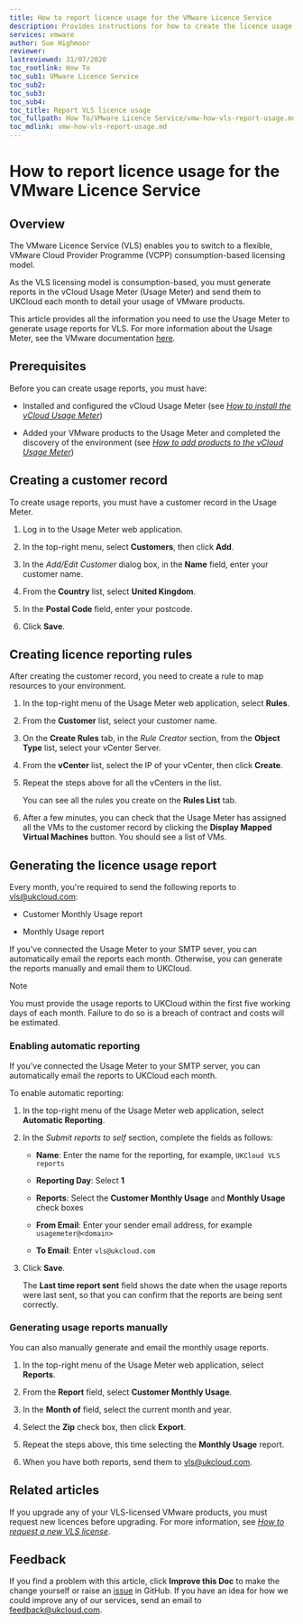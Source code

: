 ```yaml
---
title: How to report licence usage for the VMware Licence Service
description: Provides instructions for how to create the licence usage report for the VMware Licence Service
services: vmware
author: Sue Highmoor
reviewer:
lastreviewed: 31/07/2020
toc_rootlink: How To
toc_sub1: VMware Licence Service
toc_sub2:
toc_sub3:
toc_sub4:
toc_title: Report VLS licence usage
toc_fullpath: How To/VMware Licence Service/vmw-how-vls-report-usage.md
toc_mdlink: vmw-how-vls-report-usage.md
---
```


# How to report licence usage for the VMware Licence Service

## Overview

The VMware Licence Service (VLS) enables you to switch to a flexible, VMware Cloud Provider Programme (VCPP) consumption-based licensing model.

As the VLS licensing model is consumption-based, you must generate reports in the vCloud Usage Meter (Usage Meter) and send them to UKCloud each month to detail your usage of VMware products.

This article provides all the information you need to use the Usage Meter to generate usage reports for VLS. For more information about the Usage Meter, see the VMware documentation [here](https://docs.vmware.com/en/vCloud-Usage-Meter/3.6/com.vmware.vcum.usersguide.doc/GUID-AE1277B2-6B5A-4CAE-832A-DF89C1BD71DC.html).

## Prerequisites

Before you can create usage reports, you must have:

- Installed and configured the vCloud Usage Meter (see [*How to install the vCloud Usage Meter*](vmw-how-vls-install-usage-meter.md))

- Added your VMware products to the Usage Meter and completed the discovery of the environment (see [*How to add products to the vCloud Usage Meter*](vmw-how-vls-add-products.md))

## Creating a customer record

To create usage reports, you must have a customer record in the Usage Meter.

1. Log in to the Usage Meter web application.

2. In the top-right menu, select **Customers**, then click **Add**.

3. In the _Add/Edit Customer_ dialog box, in the **Name** field, enter your customer name.

4. From the **Country** list, select **United Kingdom**.

5. In the **Postal Code** field, enter your postcode.

6. Click **Save**.

## Creating licence reporting rules

After creating the customer record, you need to create a rule to map resources to your environment.

1. In the top-right menu of the Usage Meter web application, select **Rules**.

2. From the **Customer** list, select your customer name.

3. On the **Create Rules** tab, in the _Rule Creator_ section, from the **Object Type** list, select your vCenter Server.

4. From the **vCenter** list, select the IP of your vCenter, then click **Create**.

5. Repeat the steps above for all the vCenters in the list.

    You can see all the rules you create on the **Rules List** tab.

6. After a few minutes, you can check that the Usage Meter has assigned all the VMs to the customer record by clicking the **Display Mapped Virtual Machines** button. You should see a list of VMs.

## Generating the licence usage report

Every month, you're required to send the following reports to <vls@ukcloud.com>:

- Customer Monthly Usage report

- Monthly Usage report

If you've connected the Usage Meter to your SMTP sever, you can automatically email the reports each month. Otherwise, you can generate the reports manually and email them to UKCloud.

> [!NOTE]
> You must provide the usage reports to UKCloud within the first five working days of each month. Failure to do so is a breach of contract and costs will be estimated.

### Enabling automatic reporting

If you've connected the Usage Meter to your SMTP server, you can automatically email the reports to UKCloud each month.

To enable automatic reporting:

1. In the top-right menu of the Usage Meter web application, select **Automatic Reporting**.

2. In the _Submit reports to self_ section, complete the fields as follows:

    - **Name**: Enter the name for the reporting, for example, `UKCloud VLS reports`

    - **Reporting Day**: Select **1**

    - **Reports**: Select the **Customer Monthly Usage** and **Monthly Usage** check boxes

    - **From Email**: Enter your sender email address, for example `usagemeter@<domain>`

    - **To Email**: Enter `vls@ukcloud.com`

3. Click **Save**.

    The **Last time report sent** field shows the date when the usage reports were last sent, so that you can confirm that the reports are being sent correctly.

### Generating usage reports manually

You can also manually generate and email the monthly usage reports.

1. In the top-right menu of the Usage Meter web application, select **Reports**.

2. From the **Report** field, select **Customer Monthly Usage**.

3. In the **Month of** field, select the current month and year.

4. Select the **Zip** check box, then click **Export**.

5. Repeat the steps above, this time selecting the **Monthly Usage** report.

6. When you have both reports, send them to <vls@ukcloud.com>.

## Related articles

If you upgrade any of your VLS-licensed VMware products, you must request new licences before upgrading. For more information, see [*How to request a new VLS license*](vmw-how-vls-request-licence.md).

## Feedback

If you find a problem with this article, click **Improve this Doc** to make the change yourself or raise an [issue](https://github.com/UKCloud/documentation/issues) in GitHub. If you have an idea for how we could improve any of our services, send an email to <feedback@ukcloud.com>.
